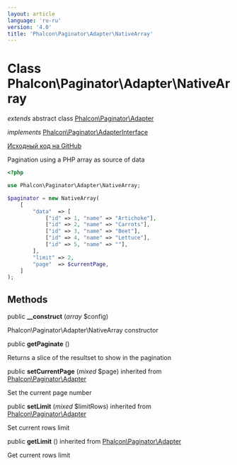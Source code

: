 ```yaml
---
layout: article
language: 'ru-ru'
version: '4.0'
title: 'Phalcon\Paginator\Adapter\NativeArray'
---
```


# Class **Phalcon\Paginator\Adapter\NativeArray**

*extends* abstract class [Phalcon\Paginator\Adapter](/4.0/en/api/Phalcon_Paginator_Adapter)

*implements* [Phalcon\Paginator\AdapterInterface](/4.0/en/api/Phalcon_Paginator_AdapterInterface)

<a href="https://github.com/phalcon/cphalcon/tree/v4.0.0/phalcon/paginator/adapter/nativearray.zep" class="btn btn-default btn-sm">Исходный код на GitHub</a>

Pagination using a PHP array as source of data

```php
<?php

use Phalcon\Paginator\Adapter\NativeArray;

$paginator = new NativeArray(
    [
        "data"  => [
            ["id" => 1, "name" => "Artichoke"],
            ["id" => 2, "name" => "Carrots"],
            ["id" => 3, "name" => "Beet"],
            ["id" => 4, "name" => "Lettuce"],
            ["id" => 5, "name" => ""],
        ],
        "limit" => 2,
        "page"  => $currentPage,
    ]
);

```

## Methods

public **__construct** (*array* $config)

Phalcon\Paginator\Adapter\NativeArray constructor

public **getPaginate** ()

Returns a slice of the resultset to show in the pagination

public **setCurrentPage** (*mixed* $page) inherited from [Phalcon\Paginator\Adapter](/4.0/en/api/Phalcon_Paginator_Adapter)

Set the current page number

public **setLimit** (*mixed* $limitRows) inherited from [Phalcon\Paginator\Adapter](/4.0/en/api/Phalcon_Paginator_Adapter)

Set current rows limit

public **getLimit** () inherited from [Phalcon\Paginator\Adapter](/4.0/en/api/Phalcon_Paginator_Adapter)

Get current rows limit